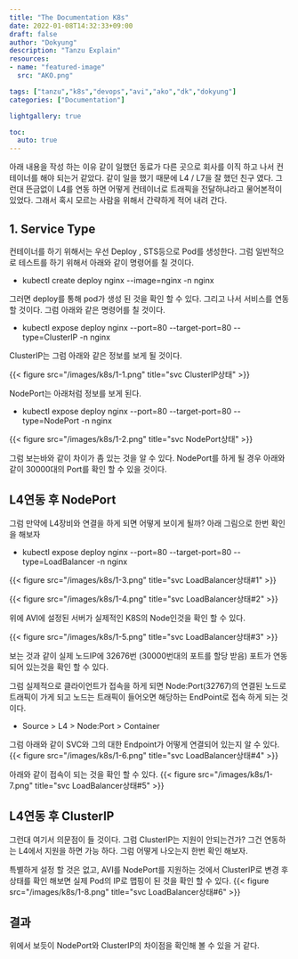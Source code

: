 ```yaml
---
title: "The Documentation K8s"
date: 2022-01-08T14:32:33+09:00
draft: false
author: "Dokyung"
description: "Tanzu Explain"
resources:
- name: "featured-image"
  src: "AKO.png"

tags: ["tanzu","k8s","devops","avi","ako","dk","dokyung"]
categories: ["Documentation"]

lightgallery: true

toc:
  auto: true
---
```


아래 내용을 작성 하는 이유
같이 일했던 동료가 다른 곳으로 회사를 이직 하고 나서 컨테이너를 해야 되는거 같았다. 같이 일을 했기 때문에 L4 / L7을 잘 했던 친구 였다. 그런대 뜬금없이 L4를 연동 하면 어떻게 컨테이너로 트래픽을 전달하냐라고 물어본적이 있었다. 
그래서 혹시 모르는 사람을 위해서 간략하게 적어 내려 간다.

## 1. Service Type
컨테이너를 하기 위해서는 우선 Deploy , STS등으로 Pod를 생성한다. 그럼 일반적으로 테스트를 하기 위해서 아래와 같이 명령어를 칠 것이다.

* kubectl create deploy nginx --image=nginx -n nginx

그러면 deploy를 통해 pod가 생성 된 것을 확인 할 수 있다. 그리고 나서 서비스를 연동 할 것이다. 그럼 아래와 같은 명령어를 칠 것이다.

*  kubectl expose deploy nginx --port=80 --target-port=80 --type=ClusterIP -n nginx

ClusterIP는 그럼 아래와 같은 정보를 보게 될 것이다.

{{< figure src="/images/k8s/1-1.png" title="svc ClusterIP상태" >}}

NodePort는 아래처럼 정보를 보게 된다.

* kubectl expose deploy nginx --port=80 --target-port=80 --type=NodePort -n nginx

{{< figure src="/images/k8s/1-2.png" title="svc NodePort상태" >}}


그럼 보는바와 같이 차이가 좀 있는 것을 알 수 있다.
NodePort를 하게 될 경우 아래와 같이 30000대의 Port를 확인 할 수 있을 것이다. 

## L4연동 후 NodePort
그럼 만약에 L4장비와 연결을 하게 되면 어떻게 보이게 될까? 아래 그림으로 한번 확인을 해보자

* kubectl expose deploy nginx --port=80 --target-port=80 --type=LoadBalancer -n nginx

{{< figure src="/images/k8s/1-3.png" title="svc LoadBalancer상태#1" >}}

{{< figure src="/images/k8s/1-4.png" title="svc LoadBalancer상태#2" >}}

위에 AVI에 설정된 서버가 실제적인 K8S의 Node인것을 확인 할 수 있다.

{{< figure src="/images/k8s/1-5.png" title="svc LoadBalancer상태#3" >}}

보는 것과 같이 실제 노드IP에 32676번 (30000번대의 포트를 할당 받음) 포트가 연동 되어 있는것을 확인 할 수 있다.

그럼 실제적으로 클라이언트가 접속을 하게 되면 Node:Port(32767)의 연결된 노드로 트래픽이 가게 되고 노드는 트래픽이 들어오면 해당하는 EndPoint로 접속 하게 되는 것이다.

* Source > L4 > Node:Port > Container

그럼 아래와 같이 SVC와 그의 대한 Endpoint가 어떻게 연결되어 있는지 알 수 있다.
{{< figure src="/images/k8s/1-6.png" title="svc LoadBalancer상태#4" >}}

아래와 같이 접속이 되는 것을 확인 할 수 있다.
{{< figure src="/images/k8s/1-7.png" title="svc LoadBalancer상태#5" >}}

## L4연동 후 ClusterIP
그런대 여기서 의문점이 들 것이다. 그럼 ClusterIP는 지원이 안되는건가? 그건 연동하는 L4에서 지원을 하면 가능 하다. 그럼 어떻게 나오는지 한번 확인 해보자.

특별하게 설정 할 것은 없고, AVI를 NodePort를 지원하는 것에서 ClusterIP로 변경 후 상태를 확인 해보면 실제 Pod의 IP로 맵핑이 된 것을 확인 할 수 있다.
{{< figure src="/images/k8s/1-8.png" title="svc LoadBalancer상태#6" >}}

## 결과
위에서 보듯이 NodePort와 ClusterIP의 차이점을 확인해 볼 수 있을 거 같다.